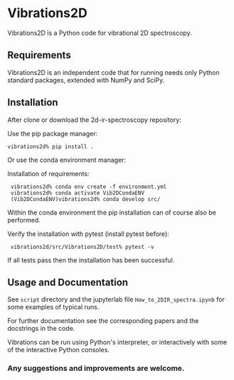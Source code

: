 # Vibrations2D

Vibrations2D is a Python code for vibrational 2D spectroscopy.

## Requirements

Vibrations2D is an independent code that for running needs only Python standard
packages, extended with NumPy and SciPy.

## Installation

After clone or download the 2d-ir-spectroscopy repository:
 
Use the pip package manager:

    vibrations2d% pip install .

Or use the conda environment manager:

Installation of requirements:

     vibrations2d% conda env create -f environment.yml
     vibrations2d% conda activate Vib2DCondaENV
     (Vib2DCondaENV)vibrations2d% conda develop src/

Within the conda environment the pip installation can of course also be performed. 

Verify the installation with pytest (install pytest before): 

     vibrations2d/src/Vibrations2D/test% pytest -v

If all tests pass then the installation has been successful.

## Usage and Documentation

See `script` directory and the jupyterlab file `How_to_2DIR_spectra.ipynb` 
for some examples of typical runs.

For further documentation see the corresponding papers 
and the docstrings in the code.

Vibrations can be run using Python's interpreter, or interactively with
some of the interactive Python consoles.

### Any suggestions and improvements are welcome.
